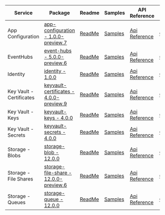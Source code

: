 | Service | Package | Readme | Samples | API Reference | Changelog |
| ------- | ------- | ------ | ------- | ------------- | --------- |
| App Configuration | [app-configuration - 1.0.0-preview.7](https://www.npmjs.com/package/@azure/app-configuration/v/1.0.0-preview.7) | [ReadMe](https://github.com/Azure/azure-sdk-for-js/blob/@azure/app-configuration_1.0.0-preview.7/sdk/appconfiguration/app-configuration/README.md) | [Samples](https://github.com/Azure/azure-sdk-for-js/blob/@azure/app-configuration_1.0.0-preview.7/sdk/appconfiguration/app-configuration/samples) | [Api Reference](https://azuresdkdocs.blob.core.windows.net/$web/javascript/azure-app-configuration/1.0.0-preview.7/index.html) | [ChangeLog](https://github.com/Azure/azure-sdk-for-js/blob/@azure/app-configuration_1.0.0-preview.7/sdk/appconfiguration/app-configuration/CHANGELOG.md) |
| EventHubs | [event-hubs - 5.0.0-preview.6](https://www.npmjs.com/package/@azure/event-hubs/v/5.0.0-preview.6) | [ReadMe](https://github.com/Azure/azure-sdk-for-js/blob/@azure/event-hubs_5.0.0-preview.6/sdk/eventhub/event-hubs/README.md) | [Samples](https://github.com/Azure/azure-sdk-for-js/blob/@azure/event-hubs_5.0.0-preview.6/sdk/eventhub/event-hubs/samples) | [Api Reference](https://azuresdkdocs.blob.core.windows.net/$web/javascript/azure-event-hubs/5.0.0-preview.6/index.html) | [ChangeLog](https://github.com/Azure/azure-sdk-for-js/blob/@azure/event-hubs_5.0.0-preview.6/sdk/eventhub/event-hubs/changelog.md) |
| Identity | [identity - 1.0.0](https://www.npmjs.com/package/@azure/identity/v/1.0.0) | [ReadMe](https://github.com/Azure/azure-sdk-for-js/blob/@azure/identity_1.0.0/sdk/identity/identity/README.md) | [Samples](https://github.com/Azure/azure-sdk-for-js/blob/@azure/identity_1.0.0/sdk/identity/identity/samples) | [Api Reference](https://azuresdkdocs.blob.core.windows.net/$web/javascript/azure-identity/1.0.0/index.html) | [ChangeLog](https://github.com/Azure/azure-sdk-for-js/blob/@azure/identity_1.0.0/sdk/identity/identity/CHANGELOG.md) |
| Key Vault - Certificates | [keyvault-certificates - 4.0.0-preview.9](https://www.npmjs.com/package/@azure/keyvault-certificates/v/4.0.0-preview.9) | [ReadMe](https://github.com/Azure/azure-sdk-for-js/blob/@azure/keyvault-certificates_4.0.0-preview.9/sdk/keyvault/keyvault-certificates/README.md) | [Samples](https://github.com/Azure/azure-sdk-for-js/blob/@azure/keyvault-certificates_4.0.0-preview.9/sdk/keyvault/keyvault-certificates/samples) | [Api Reference](https://azuresdkdocs.blob.core.windows.net/$web/javascript/azure-keyvault-certificates/4.0.0-preview.9/index.html) | [ChangeLog](https://github.com/Azure/azure-sdk-for-js/blob/@azure/keyvault-certificates_4.0.0-preview.9/sdk/keyvault/keyvault-certificates/CHANGELOG.md) |
| Key Vault - Keys | [keyvault-keys - 4.0.0](https://www.npmjs.com/package/@azure/keyvault-keys/v/4.0.0) | [ReadMe](https://github.com/Azure/azure-sdk-for-js/blob/@azure/keyvault-keys_4.0.0/sdk/keyvault/keyvault-keys/README.md) | [Samples](https://github.com/Azure/azure-sdk-for-js/blob/@azure/keyvault-keys_4.0.0/sdk/keyvault/keyvault-keys/samples) | [Api Reference](https://azuresdkdocs.blob.core.windows.net/$web/javascript/azure-keyvault-keys/4.0.0/index.html) | [ChangeLog](https://github.com/Azure/azure-sdk-for-js/blob/@azure/keyvault-keys_4.0.0/sdk/keyvault/keyvault-keys/CHANGELOG.md) |
| Key Vault - Secrets | [keyvault-secrets - 4.0.0](https://www.npmjs.com/package/@azure/keyvault-secrets/v/4.0.0) | [ReadMe](https://github.com/Azure/azure-sdk-for-js/blob/@azure/keyvault-secrets_4.0.0/sdk/keyvault/keyvault-secrets/README.md) | [Samples](https://github.com/Azure/azure-sdk-for-js/blob/@azure/keyvault-secrets_4.0.0/sdk/keyvault/keyvault-secrets/samples) | [Api Reference](https://azuresdkdocs.blob.core.windows.net/$web/javascript/azure-keyvault-secrets/4.0.0/index.html) | [ChangeLog](https://github.com/Azure/azure-sdk-for-js/blob/@azure/keyvault-secrets_4.0.0/sdk/keyvault/keyvault-secrets/CHANGELOG.md) |
| Storage - Blobs | [storage-blob - 12.0.0](https://www.npmjs.com/package/@azure/storage-blob/v/12.0.0) | [ReadMe](https://github.com/Azure/azure-sdk-for-js/blob/@azure/storage-blob_12.0.0/sdk/storage/storage-blob/README.md) | [Samples](https://github.com/Azure/azure-sdk-for-js/blob/@azure/storage-blob_12.0.0/sdk/storage/storage-blob/samples) | [Api Reference](https://azuresdkdocs.blob.core.windows.net/$web/javascript/azure-storage-blob/12.0.0/index.html) | [ChangeLog](https://github.com/Azure/azure-sdk-for-js/blob/@azure/storage-blob_12.0.0/sdk/storage/storage-blob/ChangeLog.md) |
| Storage - File Shares | [storage-file-share - 12.0.0-preview.6](https://www.npmjs.com/package/@azure/storage-file-share/v/12.0.0-preview.6) | [ReadMe](https://github.com/Azure/azure-sdk-for-js/blob/@azure/storage-file-share_12.0.0-preview.6/sdk/storage/storage-file-share/README.md) | [Samples](https://github.com/Azure/azure-sdk-for-js/blob/@azure/storage-file-share_12.0.0-preview.6/sdk/storage/storage-file-share/samples) | [Api Reference](https://azuresdkdocs.blob.core.windows.net/$web/javascript/azure-storage-file-share/12.0.0-preview.6/index.html) | [ChangeLog](https://github.com/Azure/azure-sdk-for-js/blob/@azure/storage-file-share_12.0.0-preview.6/sdk/storage/storage-file-share/ChangeLog.md) |
| Storage - Queues | [storage-queue - 12.0.0](https://www.npmjs.com/package/@azure/storage-queue/v/12.0.0) | [ReadMe](https://github.com/Azure/azure-sdk-for-js/blob/@azure/storage-queue_12.0.0/sdk/storage/storage-queue/README.md) | [Samples](https://github.com/Azure/azure-sdk-for-js/blob/@azure/storage-queue_12.0.0/sdk/storage/storage-queue/samples) | [Api Reference](https://azuresdkdocs.blob.core.windows.net/$web/javascript/azure-storage-queue/12.0.0/index.html) | [ChangeLog](https://github.com/Azure/azure-sdk-for-js/blob/@azure/storage-queue_12.0.0/sdk/storage/storage-queue/ChangeLog.md) |


